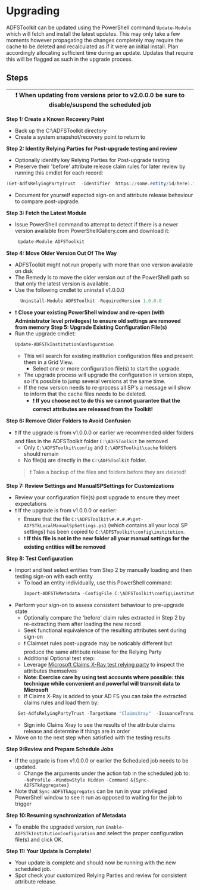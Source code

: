 # Upgrading
ADFSToolkit can be updated using the PowerShell command `Update-Module` which will fetch and install the latest updates. 
This may only take a few moments however propagating the changes completely may require the cache to be deleted and recalculated as if it were an initial install. Plan accordingly allocating sufficient time during an update. Updates that require this will be flagged as such in the upgrade process. 

## Steps
|:exclamation: When updating from versions prior to v2.0.0.0 be sure to disable/suspend the scheduled job |
   |-----------------------------------------------------------------------------|

**Step 1: Create a Known Recovery Point**
  - Back up the  C:\ADFSToolkit directory
  - Create a system snapshot/recovery point to return to
  
**Step 2: Identity Relying Parties for Post-upgrade testing and review**
  - Optionally identify key Relying Parties for Post-upgrade testing
  - Preserve their 'before' attribute release claim rules for later review by running this cmdlet for each record:
  ```Powershell
  (Get-AdfsRelyingPartyTrust  -Identifier  https://some.entity/id/here).issuanceTransformRules | Out-File entity1-before.txt
  ```
  - Document for yourself expected sign-on and attribute release behaviour to compare post-upgrade.
  
**Step 3: Fetch the Latest Module**
  - Issue PowerShell command to attempt to detect if there is a newer version available from PowerShellGallery.com and download it:
    ```PowerShell
     Update-Module ADFSToolkit
    ```
**Step 4: Move Older Version Out Of The Way**
  - ADFSToolkit might not run properly with more than one version available on disk
  - The Remedy is to move the older version out of the PowerShell path so that only the latest version is available. 
  - Use the following cmdlet to uninstall v1.0.0.0
    ```PowerShell
      Uninstall-Module ADFSToolkit -RequiredVersion 1.0.0.0
    ```
   - :exclamation: **Close your existing PowerShell window and re-open (with Administrator level privileges) to ensure old settings are removed from memory**
**Step 5: Upgrade Existing Configuration File(s)**
  - Run the upgrade cmdlet:
    ```PowerShell
    Update-ADFSTkInstitutionConfiguration
    ```
    - This will search for existing institution configuration files and present them in a Grid View. 
      - Select one or more configuration file(s) to start the upgrade.
    - The upgrade process will upgrade the configuration in version steps, so it's possible to jump several versions at the same time.
    - If the new version needs to re-process all SP's a message will show to inform that the cache files needs to be deleted.
      - :exclamation: **If you choose not to do this we cannot guarantee that the correct attributes are released from the Toolkit!**
      
**Step 6: Remove Older Folders to Avoid Confusion**
   - :exclamation: If the upgrade is from v1.0.0.0 or earlier we recommended older folders and files in the ADFSToolkit folder `C:\ADFSToolkit` be removed
     - Only `C:\ADFSToolkit\config` and `C:\ADFSToolkit\cache` folders should remain
     - No file(s) are directly in the `C:\ADFSToolkit` folder. 
     > :exclamation: Take a backup of the files and folders before they are deleted!

**Step 7: Review Settings and ManualSPSettings for Customizations**
  - Review your configuration file(s)  post upgrade to ensure they meet expectations
  - :exclamation: If the upgrade is from v1.0.0.0 or earlier:
    - Ensure that the file `C:\ADFSToolkit\#.#.#.#\get-ADFSTkLocalManualSpSettings.ps1` (which contains all your local SP settings) has been copied to `C:\ADFSToolkit\config\institution`. 
     - :exclamation: **If this  file is not in the new folder all your manual settings for the existing entities will be removed**

**Step 8: Test Configuration**
   - Import and test select entities from Step 2 by manually loading and then testing sign-on with each entity
     - To load an entity individually, use this PowerShell command:
       ```Powershell
       Import-ADFSTkMetadata -ConfigFile C:\ADFSToolkit\config\institution\config.[federationprefix].xml -EntityId [entityID]
       ```
   - Perform your sign-on to assess consistent behaviour to pre-upgrade state
     - Optionally compare the 'before' claim rules extracted in Step 2 by re-extracting them after loading the  new record
      - Seek functional equivalence of the resulting attributes sent during sign-on
      - :exclamation: Claimset rules post-upgrade may be noticably different but produce the same attribute release for the Relying Party
      - Additional Optional test step: 
       - Leverage  [Microsoft Claims X-Ray test relying party](https://adfshelpppe.microsoft.com/ClaimsXray/TokenRequest) to  inspect the attributes themselves
       - **Note: Exercise care by using test accounts where possible: this technique while convenient  and powerful will transmit data to Microsoft**
        - If Claims X-Ray is added to your AD FS you can take the extracted claims rules and load them by:
        ```Powershell
         Set-AdfsRelyingPartyTrust -TargetName "ClaimsXray"  -IssuanceTransformRulesFile "C:\path.txt"
        ```
        - Sign into Claims Xray to see the results of the attribute claims release and determine if things are in order
   - Move on to the next step when satisfied with the testing results

**Step 9:Review and Prepare Schedule Jobs**
  - If the upgrade is from v1.0.0.0 or earlier the Scheduled job needs to be updated. 
    - Change the arguments under the action tab in the scheduled job to: `-NoProfile -WindowStyle Hidden -Command &{Sync-ADFSTkAggregates}`
  - Note that `Sync-ADFSTkAggregates` can be run in your privileged PowerShell window to see it run as opposed to waiting for the job to trigger 
    
**Step 10:Resuming synchronization of Metadata**
   - To enable the upgraded version, run `Enable-ADFSTkInstitutionConfiguration` and select the proper configuration file(s) and click OK.
   
**Step 11: Your Update Is Complete!**
  - Your update is complete and should now be running with the new scheduled job.
  - Spot check your customized Relying Parties and review for consistent attribute release.
  

